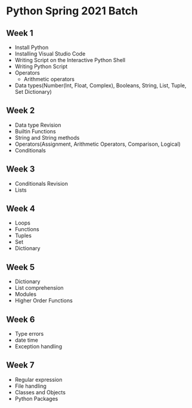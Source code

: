 # Python Spring 2021 Batch

## Week 1

- Install Python
- Installing Visual Studio Code
- Writing Script on the Interactive Python Shell
- Writing Python Script
- Operators
  - Arithmetic operators
- Data types(Number(Int, Float, Complex), Booleans, String, List, Tuple, Set Dictionary)

## Week 2

- Data type Revision
- Builtin Functions
- String and String methods
- Operators(Assignment, Arithmetic Operators, Comparison, Logical)
- Conditionals

## Week 3

- Conditionals Revision
- Lists

## Week 4

- Loops
- Functions
- Tuples
- Set
- Dictionary  

## Week 5

- Dictionary
- List comprehension
- Modules
- Higher Order Functions

## Week 6

- Type errors
- date time
- Exception handling

## Week 7

- Regular expression
- File handling 
- Classes and Objects
- Python Packages
